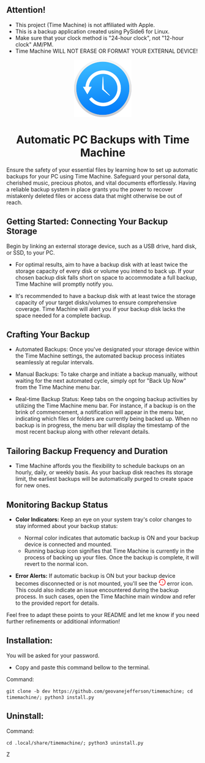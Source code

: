 ## Attention!
* This project (Time Machine) is not affiliated with Apple. 
* This is a backup application created using PySide6 for Linux.
* Make sure that your clock method is "24-hour clock", not "12-hour clock" AM/PM.
* Time Machine WILL NOT ERASE OR FORMAT YOUR EXTERNAL DEVICE!

<p align="center">
  <img width="150" height="150" src="src/icons/backup_150px.png">
 <h1 align="center">Automatic PC Backups with Time Machine</h1>
</p>

Ensure the safety of your essential files by learning how to set up automatic backups for your PC using Time Machine.
Safeguard your personal data, cherished music, precious photos, and vital documents effortlessly.
Having a reliable backup system in place grants you the power to recover mistakenly deleted files or access data
that might otherwise be out of reach.

## Getting Started: Connecting Your Backup Storage

Begin by linking an external storage device, such as a USB drive, hard disk, or SSD, to your PC.

- For optimal results, aim to have a backup disk with at least twice the storage capacity of every disk or volume you
intend to back up. If your chosen backup disk falls short on space to accommodate a full backup, Time Machine will
promptly notify you.

- It's recommended to have a backup disk with at least twice the storage capacity of your target disks/volumes to ensure
comprehensive coverage. Time Machine will alert you if your backup disk lacks the space needed for a complete backup.

## Crafting Your Backup

- Automated Backups: Once you've designated your storage device within the Time Machine settings, the automated backup
process initiates seamlessly at regular intervals.

- Manual Backups: To take charge and initiate a backup manually, without waiting for the next automated cycle, simply opt
for "Back Up Now" from the Time Machine menu bar.

- Real-time Backup Status: Keep tabs on the ongoing backup activities by utilizing the Time Machine menu bar.
For instance, if a backup is on the brink of commencement, a notification will appear in the menu bar, indicating which
files or folders are currently being backed up. 
When no backup is in progress, the menu bar will display the timestamp of the most recent backup along with other relevant details.

## Tailoring Backup Frequency and Duration

- Time Machine affords you the flexibility to schedule backups on an hourly, daily, or weekly basis. As your backup disk
reaches its storage limit, the earliest backups will be automatically purged to create space for new ones.
## Monitoring Backup Status

- **Color Indicators:** Keep an eye on your system tray's color changes to stay informed about your backup status:
  - Normal color indicates that automatic backup is ON and your backup device is
connected and mounted.
  - Running backup icon signifies that Time Machine is currently in the
process of backing up your files. Once the backup is complete, it will revert to the normal icon.

- **Error Alerts:** If automatic backup is ON but your backup device becomes disconnected or is not mounted, you'll see
the ![git-systemtrayiconerror.png](src%2Ficons%2Fgit-systemtrayiconerror.png) error icon. This could also indicate an issue encountered during the backup process. In such cases, open the Time Machine main window and refer to the provided report for details.

Feel free to adapt these points to your README and let me know if you need further refinements or additional information!

## Installation:
You will be asked for your password.
- Copy and paste this command bellow to the terminal.

Command:

    git clone -b dev https://github.com/geovanejefferson/timemachine; cd timemachine/; python3 install.py


## Uninstall:
Command:

    cd .local/share/timemachine/; python3 uninstall.py
Z